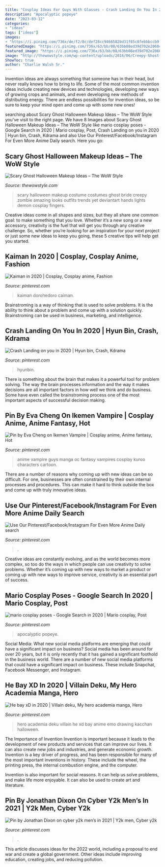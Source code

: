 ```yaml
---
title: "Cosplay Ideas For Guys With Glasses - Crash Landing On You In 2020"
description: "Apocalyptic popeye"
date: "2023-03-12"
categories:
- "ideas"
tags: ["ideas"]
images:
- "https://i.pinimg.com/736x/de/f2/8c/def28cc9466582bd31f85c8febbbccb9.jpg"
featuredImage: "https://i.pinimg.com/736x/63/bb/08/63bb08ed39d702e2060cf7f9179f5e90.jpg"
featured_image: "https://i.pinimg.com/736x/63/bb/08/63bb08ed39d702e2060cf7f9179f5e90.jpg"
image: "http://thewowstyle.com/wp-content/uploads/2016/06/Creepy-Ghost-Halloween-Makeup.jpg"
ShowToc: true
author: "Charlie Walsh Sr."
---
```



Invention ideas are always something that someone has in their head, but never really knows how to bring to life. Some of the most common invention ideas include creating new devices and technologies, developing new ways of growing crops and animals, and even developing new methods of distributing energy. There are endless possibilities for invention ideas, so be sure to keep your mind open and come up with some new ones!

	

		
searching about Scary Ghost Halloween Makeup Ideas – The WoW Style you've visit to the right page. We have 8 Images about Scary Ghost Halloween Makeup Ideas – The WoW Style like mario cosplay poses - Google Search in 2020 | Mario cosplay, Post, Crash Landing on you in 2020 | Hyun bin, Crash, Kdrama and also Use Our Pinterest/Facebook/Instagram For Even More Anime Daily search. Here you go:
		
    
## Scary Ghost Halloween Makeup Ideas – The WoW Style

<img loading=lazy src="http://thewowstyle.com/wp-content/uploads/2016/06/Creepy-Ghost-Halloween-Makeup.jpg" onerror="this.onerror=null;this.src='https://tse4.mm.bing.net/th?id=OIP.E0YXpjyLqSy4HciHLkQNwQHaKW&amp;pid=15.1';" alt="Scary Ghost Halloween Makeup Ideas – The WoW Style">

_Source: thewowstyle.com_

>scary halloween makeup costume costumes ghost bride creepy zombie amazing looks outfits trends yet deviantart hands lights demon cosplay fingers. 

	

Creative ideas come in all shapes and sizes, but they all share one common goal: to make something that you love. Whether it’s a new song or a new accessory, creativity is the fuel that will get you through any creative challenge. So, whether you’re looking for an inspiration for your next project or just some new ideas to keep you going, these 5 creative tips will help get you started.

    
## Kaiman In 2020 | Cosplay, Cosplay Anime, Fashion

<img loading=lazy src="https://i.pinimg.com/736x/c1/27/ff/c127ff3dbfc2954b9aefb780f147d408.jpg" onerror="this.onerror=null;this.src='https://tse3.mm.bing.net/th?id=OIP.KoskQ2eALyjPvTZWMD82BAHaPs&amp;pid=15.1';" alt="Kaiman in 2020 | Cosplay, Cosplay anime, Fashion">

_Source: pinterest.com_

>kaiman dorohedoro caiman. 

	

Brainstroming is a way of thinking that is used to solve problems. It is the ability to think about a problem and come up with a solution quickly. Brainstroming can be used in business, marketing, and intelligence.

    
## Crash Landing On You In 2020 | Hyun Bin, Crash, Kdrama

<img loading=lazy src="https://i.pinimg.com/736x/de/f2/8c/def28cc9466582bd31f85c8febbbccb9.jpg" onerror="this.onerror=null;this.src='https://tse1.mm.bing.net/th?id=OIP.DkJbvChk9qgLASMcdkbHTgHaOJ&amp;pid=15.1';" alt="Crash Landing on you in 2020 | Hyun bin, Crash, Kdrama">

_Source: pinterest.com_

>hyunbin. 

	

There is something about the brain that makes it a powerful tool for problem solving. The way the brain processes information and the way it makes decisions are all important factors in how well we think and do business. Some have even called the brainstroming process one of the most important aspects of successful decision making.

    
## Pin By Eva Cheng On Ikemen Vampire | Cosplay Anime, Anime Fantasy, Hot

<img loading=lazy src="https://i.pinimg.com/736x/63/bb/08/63bb08ed39d702e2060cf7f9179f5e90.jpg" onerror="this.onerror=null;this.src='https://tse2.mm.bing.net/th?id=OIP.tGmjOLJNiEe7tn22Nz7sTgHaNt&amp;pid=15.1';" alt="Pin by Eva Cheng on Ikemen Vampire | Cosplay anime, Anime fantasy, Hot">

_Source: pinterest.com_

>anime vampire guys manga oc fantasy vampires cosplay kuroo characters cartoon. 

	

There are a number of reasons why coming up with new ideas can be so difficult. For one, businesses are often constrained by their own internal processes and procedures. This can make it hard to think outside the box and come up with truly innovative ideas.

    
## Use Our Pinterest/Facebook/Instagram For Even More Anime Daily Search

<img loading=lazy src="https://i.pinimg.com/736x/e0/4b/41/e04b413d4d5e2cd052e66b14b6351c83.jpg" onerror="this.onerror=null;this.src='https://tse3.mm.bing.net/th?id=OIP.JskC8v46Ue7fSzJhLkoVVAHaKl&amp;pid=15.1';" alt="Use Our Pinterest/Facebook/Instagram For Even More Anime Daily search">

_Source: pinterest.com_

>. 

	

Creative ideas are constantly evolving, and as the world becomes more complex, so too do the ways in which people can use creativity to solve problems. Whether it’s coming up with new ways to market a product or coming up with new ways to improve service, creativity is an essential part of success.

    
## Mario Cosplay Poses - Google Search In 2020 | Mario Cosplay, Post

<img loading=lazy src="https://i.pinimg.com/736x/9e/f7/7e/9ef77e2cc53d716a9b3ac6949ac2e9c1.jpg" onerror="this.onerror=null;this.src='https://tse4.mm.bing.net/th?id=OIP.TRPkGfEHuNPAy8wdJJbWwgHaLG&amp;pid=15.1';" alt="mario cosplay poses - Google Search in 2020 | Mario cosplay, Post">

_Source: pinterest.com_

>apocalyptic popeye. 

	

Social Media: What new social media platforms are emerging that could have a significant impact on business?
Social media has been around for over 20 years, but it is only recently that it has gained a significant foothold in the business world. There are a number of new social media platforms that could have a significant impact on business. These include Snapchat, Facebook Messenger, and Instagram.

    
## He Bay XD In 2020 | Villain Deku, My Hero Academia Manga, Hero

<img loading=lazy src="https://i.pinimg.com/736x/67/0e/d2/670ed25c6ebd25c4a96c79d2ed863d34.jpg" onerror="this.onerror=null;this.src='https://tse2.mm.bing.net/th?id=OIP.BPytzuxR48CnnEFAJI8lcQHaLN&amp;pid=15.1';" alt="He bay xD in 2020 | Villain deku, My hero academia manga, Hero">

_Source: pinterest.com_

>hero academia deku villain he xd bay anime emo drawing kacchan halloween. 

	

The Importance of Invention
Invention is important because it leads to the development of new products and services that can improve our lives. It can also create new jobs and industries, and generate economic growth.
Invention is a key driver of progress, and has been responsible for many of the most important inventions in history. These include the wheel, the printing press, the internal combustion engine, and the computer.

Invention is also important for social reasons. It can help us solve problems, and make life more enjoyable. It can also be used to create art and literature.

    
## Pin By Jonathan Dixon On Cyber Y2k Men’s In 2021 | Y2k Men, Cyber Y2k

<img loading=lazy src="https://i.pinimg.com/736x/35/da/cd/35dacd27d48ffb33a1d8d5a3082af4e5.jpg" onerror="this.onerror=null;this.src='https://tse4.mm.bing.net/th?id=OIP.bDDC50klPS5tB5xSSVgCUQHaJ3&amp;pid=15.1';" alt="Pin by Jonathan Dixon on cyber y2k men’s in 2021 | Y2k men, Cyber y2k">

_Source: pinterest.com_

>. 

	

This article discusses ideas for the 2022 world, including a proposal to end war and create a global government. Other ideas include improving education, creating jobs, and reducing pollution.

